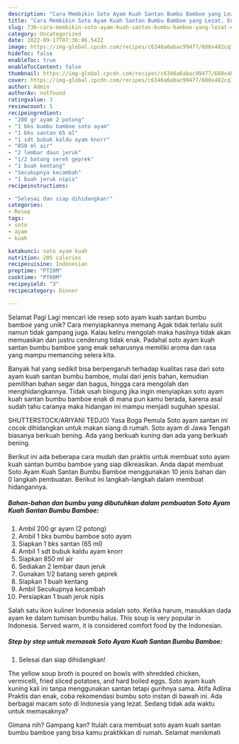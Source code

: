 ```yaml
---
description: "Cara Membikin Soto Ayam Kuah Santan Bumbu Bamboe yang Lezat, Enak"
title: "Cara Membikin Soto Ayam Kuah Santan Bumbu Bamboe yang Lezat, Enak"
slug: 736-cara-membikin-soto-ayam-kuah-santan-bumbu-bamboe-yang-lezat-enak
category: Uncategorized
date: 2022-09-17T07:36:06.542Z
image: https://img-global.cpcdn.com/recipes/c6346a6abac99477/680x482cq70/soto-ayam-kuah-santan-bumbu-bamboe-foto-resep-utama.jpg
hideToc: false
enableToc: true
enableTocContent: false
thumbnail: https://img-global.cpcdn.com/recipes/c6346a6abac99477/680x482cq70/soto-ayam-kuah-santan-bumbu-bamboe-foto-resep-utama.jpg
cover: https://img-global.cpcdn.com/recipes/c6346a6abac99477/680x482cq70/soto-ayam-kuah-santan-bumbu-bamboe-foto-resep-utama.jpg
author: Admin
authorAv: notfound
ratingvalue: 3
reviewcount: 5
recipeingredient:
- "200 gr ayam 2 potong"
- "1 bks bumbu bamboe soto ayam"
- "1 bks santan 65 ml"
- "1 sdt bubuk kaldu ayam knorr"
- "850 ml air"
- "2 lembar daun jeruk"
- "1/2 batang sereh geprek"
- "1 buah kentang"
- "Secukupnya kecambah"
- "1 buah jeruk nipis"
recipeinstructions:

- "Selesai dan siap dihidangkan!"
categories:
- Resep
tags:
- soto
- ayam
- kuah

katakunci: soto ayam kuah 
nutrition: 205 calories
recipecuisine: Indonesian
preptime: "PT20M"
cooktime: "PT60M"
recipeyield: "3"
recipecategory: Dinner

---
```



Selamat Pagi Lagi mencari ide resep soto ayam kuah santan bumbu bamboe yang unik? Cara menyiapkannya memang Agak tidak terlalu sulit namun tidak gampang juga. Kalau keliru mengolah maka hasilnya tidak akan memuaskan dan justru cenderung tidak enak. Padahal soto ayam kuah santan bumbu bamboe yang enak seharusnya memiliki aroma dan rasa yang mampu memancing selera kita.


Banyak hal yang sedikit bisa berpengaruh terhadap kualitas rasa dari soto ayam kuah santan bumbu bamboe, mulai dari jenis bahan, kemudian pemilihan bahan segar dan bagus, hingga cara mengolah dan menghidangkannya. Tidak usah bingung jika ingin menyiapkan soto ayam kuah santan bumbu bamboe enak di mana pun kamu berada, karena asal sudah tahu caranya maka hidangan ini mampu menjadi suguhan spesial.

SHUTTERSTOCK/ARIYANI TEDJO) Yasa Boga Pemula Soto ayam santan ini cocok dihidangkan untuk makan siang di rumah. Soto ayam di Jawa Tengah biasanya berkuah bening. Ada yang berkuah kuning dan ada yang berkuah bening.


Berikut ini ada beberapa cara mudah dan praktis untuk membuat soto ayam kuah santan bumbu bamboe yang siap dikreasikan. Anda dapat membuat Soto Ayam Kuah Santan Bumbu Bamboe menggunakan 10 jenis bahan dan 0 langkah pembuatan. Berikut ini langkah-langkah dalam membuat hidangannya.

<!--inarticleads1-->

##### Bahan-bahan dan bumbu yang dibutuhkan dalam pembuatan Soto Ayam Kuah Santan Bumbu Bamboe:

1. Ambil 200 gr ayam (2 potong)
1. Ambil 1 bks bumbu bamboe soto ayam
1. Siapkan 1 bks santan (65 ml)
1. Ambil 1 sdt bubuk kaldu ayam knorr
1. Siapkan 850 ml air
1. Sediakan 2 lembar daun jeruk
1. Gunakan 1/2 batang sereh geprek
1. Siapkan 1 buah kentang
1. Ambil Secukupnya kecambah
1. Persiapkan 1 buah jeruk nipis


Salah satu ikon kuliner Indonesia adalah soto. Ketika harum, masukkan dada ayam ke dalam tumisan bumbu halus. This soup is very popular in Indonesia. Served warm, it is considered comfort food by the Indonesian. 

<!--inarticleads2-->

##### Step by step untuk memasak Soto Ayam Kuah Santan Bumbu Bamboe:


1. Selesai dan siap dihidangkan!

The yellow soup broth is poured on bowls with shredded chicken, vermicelli, fried sliced potatoes, and hard boiled eggs. Soto ayam kuah kuning kali ini tanpa menggunakan santan tetapi gurihnya sama. Atifa Adlina Praktis dan enak, coba rekomendasi bumbu soto instan di bawah ini. Ada berbagai macam soto di Indonesia yang lezat. Sedang tidak ada waktu untuk memasaknya? 

Gimana nih? Gampang kan? Itulah cara membuat soto ayam kuah santan bumbu bamboe yang bisa kamu praktikkan di rumah. Selamat menikmati
